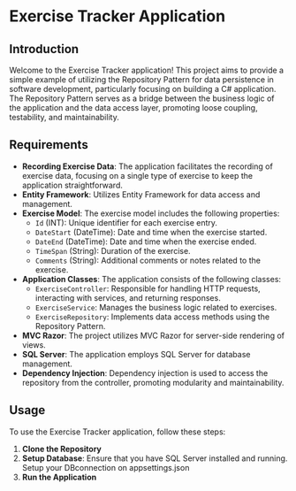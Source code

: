 # Exercise Tracker Application

## Introduction

Welcome to the Exercise Tracker application! This project aims to provide a simple example of utilizing the Repository Pattern for data persistence in software development, particularly focusing on building a C# application. The Repository Pattern serves as a bridge between the business logic of the application and the data access layer, promoting loose coupling, testability, and maintainability.

## Requirements

- **Recording Exercise Data**: The application facilitates the recording of exercise data, focusing on a single type of exercise to keep the application straightforward.
- **Entity Framework**: Utilizes Entity Framework for data access and management.
- **Exercise Model**: The exercise model includes the following properties:
  - `Id` (INT): Unique identifier for each exercise entry.
  - `DateStart` (DateTime): Date and time when the exercise started.
  - `DateEnd` (DateTime): Date and time when the exercise ended.
  - `TimeSpan` (String): Duration of the exercise.
  - `Comments` (String): Additional comments or notes related to the exercise.
- **Application Classes**: The application consists of the following classes:
  - `ExerciseController`: Responsible for handling HTTP requests, interacting with services, and returning responses.
  - `ExerciseService`: Manages the business logic related to exercises.
  - `ExerciseRepository`: Implements data access methods using the Repository Pattern.
- **MVC Razor**: The project utilizes MVC Razor for server-side rendering of views.
- **SQL Server**: The application employs SQL Server for database management.
- **Dependency Injection**: Dependency injection is used to access the repository from the controller, promoting modularity and maintainability.

## Usage

To use the Exercise Tracker application, follow these steps:

1. **Clone the Repository**
2. **Setup Database**: Ensure that you have SQL Server installed and running. Setup your DBconnection on appsettings.json
3. **Run the Application**

